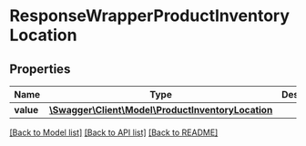 # ResponseWrapperProductInventoryLocation

## Properties
Name | Type | Description | Notes
------------ | ------------- | ------------- | -------------
**value** | [**\Swagger\Client\Model\ProductInventoryLocation**](ProductInventoryLocation.md) |  | [optional] 

[[Back to Model list]](../README.md#documentation-for-models) [[Back to API list]](../README.md#documentation-for-api-endpoints) [[Back to README]](../README.md)


